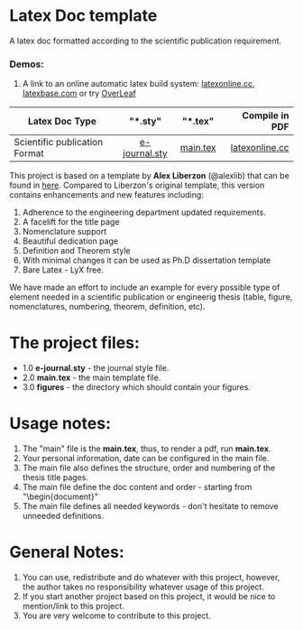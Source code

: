 # Latex Doc template
A latex doc formatted according to the scientific publication requirement.

### Demos:

1. A link to an online automatic latex build system: [latexonline.cc](https://latexonline.cc/compile?git=https%3A%2F%2Fgithub.com%2Fhol137%2Fdoc-latex&target=main.tex&command=pdflatex), [latexbase.com](https://latexbase.com) or try [OverLeaf](https://www.overleaf.com/)

| Latex Doc Type                |      "*.sty"                 |        "*.tex"              |      Compile in PDF                                                                                                                                    |
| ----------------------------- |:----------------------------:|:---------------------------:|-------------------------------------------------------------------------------------------------------------------------------------------------------:|
|Scientific publication Format  |[e-journal.sty](e-journal.sty)| [main.tex](main.tex )       |[latexonline.cc](https://latexonline.cc/compile?git=https%3A%2F%2Fgithub.com%2Fhol137r%2Fdoc-latex&target=main.tex&command=pdflatex)      |

This project is based on a template by **Alex Liberzon** (@alexlib) that can be found in [here](https://github.com/alexlib/tau_thesis_lyx_template).
Compared to Liberzon's original template, this version contains enhancements and new features including:

1. Adherence to the engineering department updated requirements.
2. A facelift for the title page
3. Nomenclature support
4. Beautiful dedication page
5. Definition and Theorem style
6. With minimal changes it can be used as Ph.D dissertation template
7. Bare Latex - LyX free.

We have made an effort to include an example for every possible type of element needed in a scientific publication or engineerig thesis (table, figure, nomenclatures, numbering, theorem, definition, etc).

**The project files:**
======


- 1.0 **e-journal.sty** - the journal style file.
- 2.0 **main.tex** - the main template file.
- 3.0 **figures** - the directory which should contain your figures.

**Usage notes:**
======

1. The "main" file is the **main.tex**, thus, to render a pdf, run **main.tex**.
2. Your personal information, date can be configured in the main file.
3. The main file also defines the structure, order and numbering of the thesis title pages.
4. The main file define the doc content and order - starting from "\begin{document}"
5. The main file defines all needed keywords - don't hesitate to remove unneeded definitions.


**General Notes:**
======

1. You can use, redistribute and do whatever with this project, however, the author takes no responsibility whatever usage of this project.
2. If you start another project based on this project, it would be nice to mention/link to this project.
3. You are very welcome to contribute to this project.
